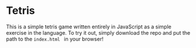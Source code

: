 # Tetris
This is a simple tetris game written entirely in JavaScript as a simple exercise in the language.
To try it out, simply download the repo and put the path to the `index.html ` in your browser!